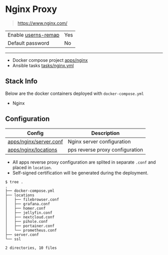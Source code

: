 # Nginx Proxy
> https://www.nginx.com/

| | |
| ---------------------------------------------------------------------------- | -------------------------- |
| Enable [userns-remap](https://docs.docker.com/engine/security/userns-remap/) | Yes           |
| Default password                                                             | No |

***

* Docker compose project [apps/nginx](https://github.com/veerendra2/raspberrypi-homeserver/tree/main/apps/nginx)
* Ansible tasks [tasks/nginx.yml](https://github.com/veerendra2/raspberrypi-homeserver/blob/main/tasks/nginx.yml)

## Stack Info
Below are the docker containers deployed with `docker-compose.yml`
* Nginx

## Configuration
| Config | Description |
| ------ | ----------- |
| [apps/nginx/server.conf](https://github.com/veerendra2/raspberrypi-homeserver/blob/main/apps/nginx/server.conf) | Nginx server configuration |
| [apps/nginx/locations](https://github.com/veerendra2/raspberrypi-homeserver/tree/main/apps/nginx/locations) | pps reverse proxy configuration |


* All apps reverse proxy configuration are splited in separate `.conf` and placed in `location`.
* Self-signed certification will be generated during the deployment.
```
$ tree .
.
├── docker-compose.yml
├── locations
│   ├── filebrowser.conf
│   ├── grafana.conf
│   ├── homer.conf
│   ├── jellyfin.conf
│   ├── nextcloud.conf
│   ├── pihole.conf
│   ├── portainer.conf
│   └── prometheus.conf
├── server.conf
└── ssl

2 directories, 10 files
```
